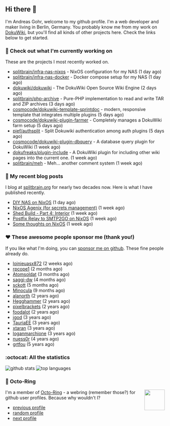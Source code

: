 ## Hi there :wave:

I'm Andreas Gohr, welcome to my github profile. I'm a web developer and maker living in Berlin, Germany. You probably know me from my work on [DokuWiki](https://github.com/dokuwiki/dokuwiki), but you'll find all kinds of other projects here. Check the links below to get started.

### :hammer: Check out what I'm currently working on

These are the projects I most recently worked on.


- [splitbrain/infra-nas-nixos](https://github.com/splitbrain/infra-nas-nixos) - NixOS configuration for my NAS (1 day ago)
- [splitbrain/infra-nas-docker](https://github.com/splitbrain/infra-nas-docker) - Docker compose setup for my NAS (1 day ago)
- [dokuwiki/dokuwiki](https://github.com/dokuwiki/dokuwiki) - The DokuWiki Open Source Wiki Engine (2 days ago)
- [splitbrain/php-archive](https://github.com/splitbrain/php-archive) - Pure-PHP implementation to read and write TAR and ZIP archives (3 days ago)
- [cosmocode/dokuwiki-template-sprintdoc](https://github.com/cosmocode/dokuwiki-template-sprintdoc) - modern, responsive template that integrates multiple plugins (5 days ago)
- [cosmocode/dokuwiki-plugin-farmer](https://github.com/cosmocode/dokuwiki-plugin-farmer) - Completely manages a DokuWiki farm setup (5 days ago)
- [pief/authsplit](https://github.com/pief/authsplit) - Split Dokuwiki authentication among auth plugins (5 days ago)
- [cosmocode/dokuwiki-plugin-dbquery](https://github.com/cosmocode/dokuwiki-plugin-dbquery) - A database query plugin for DokuWiki (1 week ago)
- [dokufreaks/plugin-include](https://github.com/dokufreaks/plugin-include) - A DokuWiki plugin for including other wiki pages into the current one. (1 week ago)
- [splitbrain/meh](https://github.com/splitbrain/meh) - Meh... another comment system (1 week ago)

### :scroll: My recent blog posts

I blog at [splitbrain.org](https://www.splitbrain.org) for nearly two decades now. Here is what I have published recently.


- [DIY NAS on NixOS](https://www.splitbrain.org/blog/2025-08/03-diy_nas_on_nixos) (1 day ago)
- [NixOS Agenix (for secrets management)](https://www.splitbrain.org/blog/2025-07/27-agenix) (1 week ago)
- [Shed Build - Part 4: Interior](https://www.splitbrain.org/blog/2025-07/26-shed_build_part_4_interior) (1 week ago)
- [Postfix Relay to SMTP2GO on NixOS](https://www.splitbrain.org/blog/2025-07/25-postfix_relay_to_smtp2go_on_nixos) (1 week ago)
- [Some thoughts on NixOS](https://www.splitbrain.org/blog/2025-07/22-some_thoughts_on_nixos) (1 week ago)

### :hearts:️ These awesome people sponsor me (thank you!)

If you like what I'm doing, you can [sponsor me on github](https://github.com/sponsors/splitbrain). These fine people already do.


- [loinieuasx872](https://github.com/loinieuasx872) (2 weeks ago)
- [rpcope1](https://github.com/rpcope1) (2 months ago)
- [Atomsoldat](https://github.com/Atomsoldat) (3 months ago)
- [saggi-dw](https://github.com/saggi-dw) (4 months ago)
- [sckott](https://github.com/sckott) (5 months ago)
- [Minocula](https://github.com/Minocula) (9 months ago)
- [alanorth](https://github.com/alanorth) (2 years ago)
- [Hegghammer](https://github.com/Hegghammer) (2 years ago)
- [pixelbrackets](https://github.com/pixelbrackets) (2 years ago)
- [foodalot](https://github.com/foodalot) (2 years ago)
- [jgod](https://github.com/jgod) (3 years ago)
- [TauriaEE](https://github.com/TauriaEE) (3 years ago)
- [xtaran](https://github.com/xtaran) (3 years ago)
- [loganmarchione](https://github.com/loganmarchione) (3 years ago)
- [nuess0r](https://github.com/nuess0r) (4 years ago)
- [grtfou](https://github.com/grtfou) (5 years ago)

### :octocat: All the statistics

 ![github stats](https://github-readme-stats.vercel.app/api?username=splitbrain&show_icons=true&hide_title=true)
![top languages](https://github-readme-stats.vercel.app/api/top-langs/?username=splitbrain&layout=compact)


### :octopus: Octo-Ring

<img width="64" height="65" src="https://octo-ring.com/static/img/octo.png" align="right" alt="">

I'm a member of [Octo-Ring](https://octo-ring.com/) - a webring (remember those?) for github user profiles. Because why wouldn't I? 

* [previous profile](https://octo-ring.com/p/splitbrain/prev)
* [random profile](https://octo-ring.com/p/splitbrain/random)
* [next profile](https://octo-ring.com/p/splitbrain/next)

